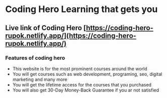 # Coding Hero Learning that gets you

## Live link of Coding Hero [https://coding-hero-rupok.netlify.app/](https://coding-hero-rupok.netlify.app/)

### Features of coding hero

- This website is for the most prominent courses around the world
- You will get courses such as web development, programing, seo, digital marketing and many more
- You will get the lifetime access for the courses that you purchased
- You will also get 30-Day Money-Back Guarantee if you ar not satisfied
